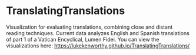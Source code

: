 # TranslatingTranslations
Visualization for evaluating translations, combining close and distant reading techniques. Current data analyzes English and Spanish translations of part 1 of a Vatican Encyclical, Lumen Fidei. 
You can view the visualizations here: https://lukekenworthy.github.io/TranslatingTranslations/
